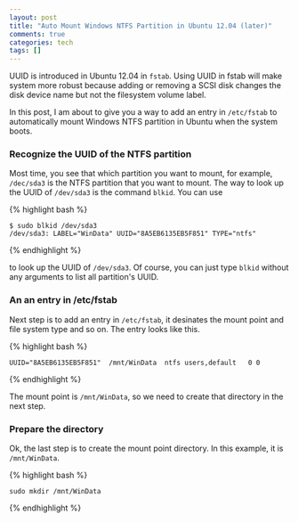 ```yaml
---
layout: post
title: "Auto Mount Windows NTFS Partition in Ubuntu 12.04 (later)"
comments: true
categories: tech
tags: []
---
```

UUID is introduced in Ubuntu 12.04 in `fstab`. Using UUID in fstab will 
make system more robust because adding or removing a SCSI disk changes the 
disk device name but not the filesystem volume label.

In this post, I am about to give you a way to add an entry in `/etc/fstab` 
to automatically mount Windows NTFS partition in Ubuntu when the system 
boots.

### Recognize the UUID of the NTFS partition
Most time, you see that which partition you want to mount, for example, 
`/dec/sda3` is the NTFS partition that you want to mount. The way to look 
up the UUID of `/dev/sda3` is the command `blkid`. You can use

{% highlight bash %}

    $ sudo blkid /dev/sda3
    /dev/sda3: LABEL="WinData" UUID="8A5EB6135EB5F851" TYPE="ntfs"
{% endhighlight %}

to look up the UUID of `/dev/sda3`. Of course, you can just type `blkid` 
without any arguments to list all partition's UUID.

### An an entry in /etc/fstab

Next step is to add an entry in `/etc/fstab`, it desinates the mount point 
and file system type and so on. The entry looks like this.

{% highlight bash %}

    UUID="8A5EB6135EB5F851"  /mnt/WinData  ntfs users,default   0 0
{% endhighlight %}

The mount point is `/mnt/WinData`, so we need to create that directory in 
the next step.

### Prepare the directory
Ok, the last step is to create the mount point directory. In this example, 
it is `/mnt/WinData`. 

{% highlight bash %}

    sudo mkdir /mnt/WinData
{% endhighlight %}



